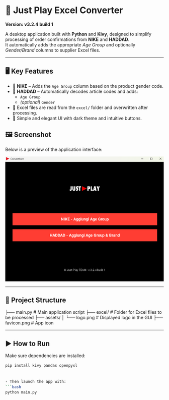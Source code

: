 # 🧠 Just Play Excel Converter

**Version: v3.2.4 build 1**

A desktop application built with **Python** and **Kivy**, designed to simplify processing of order confirmations from **NIKE** and **HADDAD**.  
It automatically adds the appropriate *Age Group* and optionally *Gender/Brand* columns to supplier Excel files.

---

## 🖥️ Key Features

- 👟 **NIKE** – Adds the `Age Group` column based on the product gender code.
- 🧢 **HADDAD** – Automatically decodes article codes and adds:
  - `Age Group`
  - *(optional)* `Gender`
- 📂 Excel files are read from the `excel/` folder and overwritten after processing.
- 🎨 Simple and elegant UI with dark theme and intuitive buttons.


## 🖼️ Screenshot

Below is a preview of the application interface:

![Just Play Excel AgeGroup Converter UI](assets/screenshot.png)

---

## 📁 Project Structure
├── main.py # Main application script
├── excel/ # Folder for Excel files to be processed
├── assets/
│ └── logo.png # Displayed logo in the GUI
├── favicon.png # App icon

---

## ▶️ How to Run

Make sure dependencies are installed:

```bash
pip install kivy pandas openpyxl


- Then launch the app with:
```bash
python main.py

